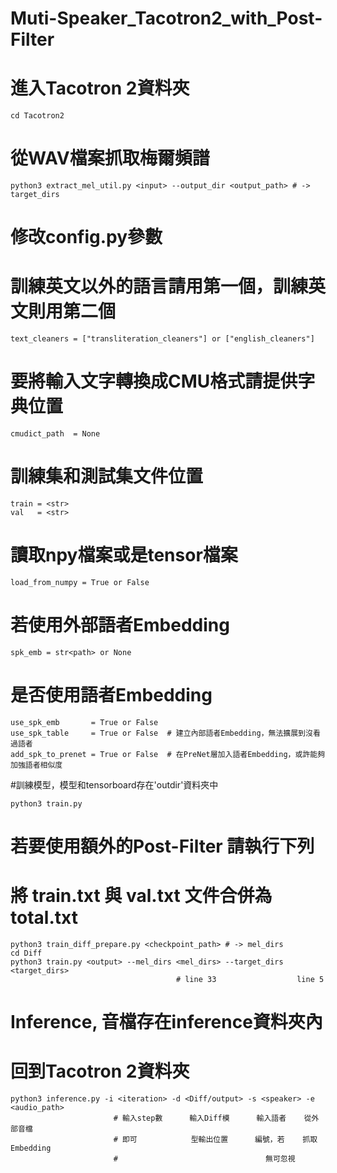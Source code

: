 # Muti-Speaker_Tacotron2_with_Post-Filter

# 進入Tacotron 2資料夾
```
cd Tacotron2
```
# 從WAV檔案抓取梅爾頻譜
```
python3 extract_mel_util.py <input> --output_dir <output_path> # -> target_dirs
```
# 修改config.py參數
# 訓練英文以外的語言請用第一個，訓練英文則用第二個
```
text_cleaners = ["transliteration_cleaners"] or ["english_cleaners"]
```
# 要將輸入文字轉換成CMU格式請提供字典位置
```
cmudict_path  = None
```
# 訓練集和測試集文件位置
```
train = <str>
val   = <str>
```
# 讀取npy檔案或是tensor檔案
```
load_from_numpy = True or False
```
# 若使用外部語者Embedding
```
spk_emb = str<path> or None
```
# 是否使用語者Embedding
```
use_spk_emb       = True or False
use_spk_table     = True or False  # 建立內部語者Embedding，無法擴展到沒看過語者
add_spk_to_prenet = True or False  # 在PreNet層加入語者Embedding，或許能夠加強語者相似度
```
#訓練模型，模型和tensorboard存在'outdir'資料夾中
```
python3 train.py
```
# 若要使用額外的Post-Filter 請執行下列
# 將 train.txt 與 val.txt 文件合併為 total.txt
```
python3 train_diff_prepare.py <checkpoint_path> # -> mel_dirs
cd Diff
python3 train.py <output> --mel_dirs <mel_dirs> --target_dirs <target_dirs>
                                     # line 33                  line 5
```
# Inference, 音檔存在inference資料夾內
# 回到Tacotron 2資料夾
```
python3 inference.py -i <iteration> -d <Diff/output> -s <speaker> -e <audio_path>
                       # 輸入step數      輸入Diff模      輸入語者    從外部音檔
                       # 即可            型輸出位置      編號，若    抓取Embedding
                       #                                 無可忽視
```
